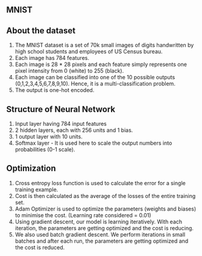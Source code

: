## MNIST

## About the dataset

1.  The MNIST dataset is a set of 70k small images of digits handwritten by high school students and employees of US Census bureau. 
2.  Each image has 784 features.
3.  Each image is 28 * 28  pixels and each feature simply represents one pixel intensity from 0 (white) to 255 (black).
4.  Each image can be classified into one of the 10 possible outputs (0,1,2,3,4,5,6,7,8,9,10). Hence, it is a multi-classification problem. 
5.  The output is one-hot encoded.

## Structure of Neural Network

1.  Input layer having 784 input features
2.  2 hidden layers, each with 256 units and 1 bias. 
3.  1 output layer with 10 units. 
4.  Softmax layer - It is used here to scale the output numbers into probabilities (0-1 scale).

## Optimization

1.  Cross entropy loss function is used to calculate the error for a single training example. 
2.  Cost is then calculated as the average of the losses of the entire training set. 
3.  Adam Optimizer is used to optimize the parameters (weights and biases) to minimise the cost. (Learning rate considered = 0.01)
4.  Using gradient descent, our model is learning iteratively. With each iteration, the parameters are getting optimized and the cost is reducing. 
5.  We also used batch gradient descent. We perform iterations in small batches and after each run, the parameters are getting optimized and the cost is reduced. 


